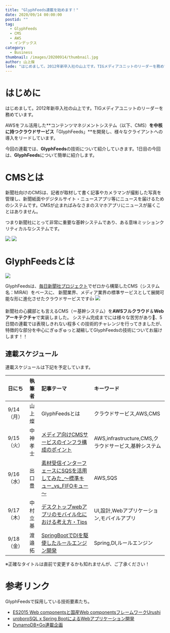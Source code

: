 ```yaml
---
title: "GlyphFeeds連載を始めます！"
date: 2020/09/14 00:00:00
postid: ""
tag:
  - GlyphFeeds
  - CMS
  - AWS
  - インデックス
category:
  - Business
thumbnail: /images/20200914/thumbnail.jpg
author: 山上燦
lede: "はじめまして。2012年新卒入社の山上です。TIGメディアユニットのリーダーを務めています。AWSをフル活用したコンテンツマネジメントシステム（以下、CMS）を中核に持つクラウドサービス「GlyphFeeds」を開発し、様々なクライアントへの導入をリードしています。今回の連載では、GlyphFeedsの技術について紹介していきます。"
---
```


# はじめに
はじめまして。2012年新卒入社の山上です。TIGメディアユニットのリーダーを務めています。

AWSをフル活用した**コンテンツマネジメントシステム（以下、CMS）**を中核に持つクラウドサービス**「GlyphFeeds」**を開発し、様々なクライアントへの導入をリードしています。

今回の連載では、**GlyphFeeds**の技術について紹介していきます。1日目の今回は、**GlyphFeeds**について簡単に紹介します。

# CMSとは

新聞社向けのCMSは、記者が取材して書く記事やカメラマンが撮影した写真を管理し、新聞紙面やデジタルサイト・ニュースアプリ等にニュースを届けるためのシステムです。CMSが止まればみなさまのスマホアプリにニュースが届くことはありません。

つまり新聞社にとって非常に重要な基幹システムであり、ある意味ミッションクリティカルなシステムです。

<img src="/images/20200914/原稿.gif" loading="lazy">

<img src="/images/20200914/画像編集.gif" loading="lazy">


# GlyphFeedsとは
<img src="/images/20200914/GlyphFeedsLogo.jpg" loading="lazy">

GlyphFeedsは、[毎日新聞社プロジェクト](https://prtimes.jp/main/html/rd/p/000000324.000004374.html)でゼロから構築したCMS（システム名：MIRAI）をベースに、
新聞業界、メディア業界の標準サービスとして展開可能な形に進化させたクラウドサービスです👍
<img src="/images/20200914/スクリーンショット_2020-09-08_18.11.19.png" loading="lazy">

新聞社の心臓部とも言えるCMS（＝基幹システム）を**AWSフルクラウド**＆**Webアーキテクチャ**で実装しました。
システム完成までには様々な苦労があり💪、5日間の連載では表現しきれない程多くの技術的チャレンジを行ってきましたが、特徴的な部分を中心にぎゅぎゅっと凝縮してGlyphFeedsの技術についてお届けします！！

## 連載スケジュール
連載スケジュールは下記を予定しています。

| 日にち | 執筆者 | 記事テーマ | キーワード |
|:-----------|:------------|:------------|:------------|
| 9/14（月）    | 山上燦       | GlyphFeedsとは         |クラウドサービス,AWS,CMS|
| 9/15（火）    | 中神孝士     | [メディア向けCMSサービスのインフラ構成のポイント](/articles/20200915/) |AWS,infrastructure,CMS,クラウドサービス,基幹システム|
| 9/16（水）    | 出口豊      | [素材受信インターフェースにSQSを活用してみた_～標準キュー_vs_FIFOキュー～](/articles/20200916/) |AWS,SQS|
| 9/17（木）    | 中村立基    | [デスクトップwebアプリのモバイル化における考え方・Tips](/articles/20200917/) |UI,設計,Webアプリケーション,モバイルアプリ|
| 9/18（金）    | 渡邉拓       | [SpringBootでDIを駆使したルールエンジン開発](/articles/20200918/) |Spring,DI,ルールエンジン|

※正確なタイトルは直前で変更するかも知れませんが、ご了承ください！

# 参考リンク

GlyphFeedsで採用している技術要素たち。

* [ES2015 Web componentsと国産Web componentsフレームワークUrushi](/articles/20170605/)
* [uroboroSQL x Spring BootによるWebアプリケーション開発](/articles/20170828/)
* [DynamoDB×Go連載企画](/tags/DynamoDB%C3%97Go/)
